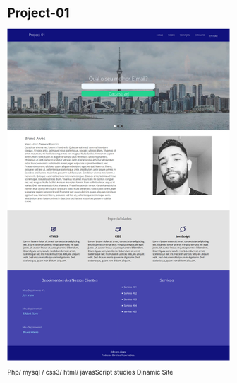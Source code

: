 # Project-01
<img src="https://github.com/brunoalveslp/Project-01/blob/master/img/01.jpg">

Php/ mysql / css3/ html/ javasScript studies Dinamic Site
